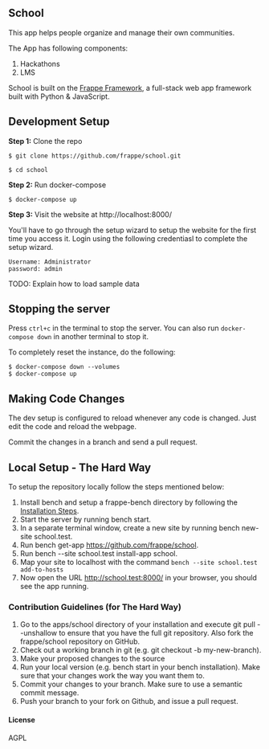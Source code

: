 ## School

This app helps people organize and manage their own communities.

The App has following components:

1. Hackathons
1. LMS

School is built on the [Frappe Framework](https://github.com/frappe/frappe), a full-stack web app framework built with Python & JavaScript.

## Development Setup

**Step 1:** Clone the repo

```
$ git clone https://github.com/frappe/school.git

$ cd school
```

**Step 2:** Run docker-compose

```
$ docker-compose up
```

**Step 3:** Visit the website at http://localhost:8000/

You'll have to go through the setup wizard to setup the website for the first time you access it. Login using the following credentiasl to complete the setup wizard.

```
Username: Administrator
password: admin
```

TODO: Explain how to load sample data

## Stopping the server

Press `ctrl+c` in the terminal to stop the server. You can also run `docker-compose down` in another terminal to stop it.

To completely reset the instance, do the following:

```
$ docker-compose down --volumes
$ docker-compose up
```

## Making Code Changes

The dev setup is configured to reload whenever any code is changed. Just edit the code and reload the webpage.

Commit the changes in a branch and send a pull request.

## Local Setup - The Hard Way

To setup the repository locally follow the steps mentioned below:

1. Install bench and setup a frappe-bench directory by following the [Installation Steps](https://frappeframework.com/docs/user/en/installation).
1. Start the server by running bench start.
1. In a separate terminal window, create a new site by running bench new-site school.test.
1. Run bench get-app https://github.com/frappe/school.
1. Run bench --site school.test install-app school.
1. Map your site to localhost with the command ```bench --site school.test add-to-hosts```
1. Now open the URL http://school.test:8000/ in your browser, you should see the app running.

### Contribution Guidelines (for The Hard Way)

1. Go to the apps/school directory of your installation and execute git pull --unshallow to ensure that you have the full git repository. Also fork the frappe/school repository on GitHub.
1. Check out a working branch in git (e.g. git checkout -b my-new-branch).
1. Make your proposed changes to the source
1. Run your local version (e.g. bench start in your bench installation). Make sure that your changes work the way you want them to.
1. Commit your changes to your branch. Make sure to use a semantic commit message.
1. Push your branch to your fork on Github, and issue a pull request.

#### License

AGPL
